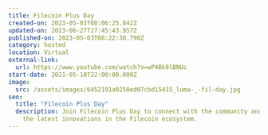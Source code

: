 ```yaml
---
title: Filecoin Plus Day
created-on: 2023-05-03T08:06:25.842Z
updated-on: 2023-06-27T17:45:43.957Z
published-on: 2023-05-03T08:22:38.798Z
category: hosted
location: Virtual
external-link:
  url: https://www.youtube.com/watch?v=wP4Bk8lBNUc
start-date: 2021-05-10T22:00:00.000Z
image:
  src: /assets/images/6452191a0250ed07cbd15415_luma-_-fil-day.jpg
seo:
  title: "Filecoin Plus Day"
  description: Join Filecoin Plus Day to connect with the community and explore
    the latest innovations in the Filecoin ecosystem.
---
```

